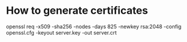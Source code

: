 How to generate certificates
============================

openssl req -x509 -sha256 -nodes -days 825 -newkey rsa:2048 -config openssl.cfg -keyout server.key -out server.crt

<!-- Generate RSA private key (don't replace pass:x, it will be ignored):

   openssl genrsa -des3 -passout pass:x -out server.pass.key 2048

Strip passphrase protection:

   openssl rsa -passin pass:x -in server.pass.key -out server.key
   rm server.pass.key

Generate CSR for self-signing:

   openssl req -new -key server.key -out server.csr

Create self-signed certificate for 1 year:

   openssl x509 -req -days 365 -in server.csr -signkey server.key -out server.crt

To extend the certificate validity period, generate another CSR, then use it to
generate a new self-signed certificate. -->
